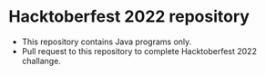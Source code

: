 # Hacktoberfest 2022 repository
  - This repository contains Java programs only. 
  - Pull request to this repository to complete Hacktoberfest 2022 challange.
